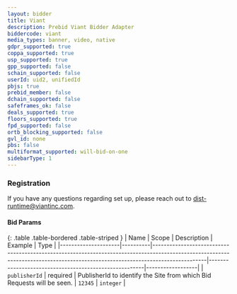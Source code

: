 ```yaml
---
layout: bidder
title: Viant
description: Prebid Viant Bidder Adapter
biddercode: viant
media_types: banner, video, native
gdpr_supported: true
coppa_supported: true
usp_supported: true
gpp_supported: false
schain_supported: false
userId: uid2, unifiedId
pbjs: true
prebid_member: false
dchain_supported: false
safeframes_ok: false
deals_supported: true
floors_supported: true
fpd_supported: false
ortb_blocking_supported: false
gvl_id: none
pbs: false
multiformat_supported: will-bid-on-one
sidebarType: 1
---
```


### Registration

If you have any questions regarding set up, please reach out to <dist-runtime@viantinc.com>.

#### Bid Params

{: .table .table-bordered .table-striped }
| Name                | Scope    | Description                                                                                                                                                                   | Example                                               | Type             |
|---------------------|----------|-------------------------------------------------------------------------------------------------------------------------------------------------------------------------------|-------------------------------------------------------|------------------|
| `publisherId`       | required | PublisherId to identify the Site from which Bid Requests will be seen.                                                                                                        | `12345`                                               | `integer`         |
